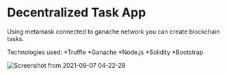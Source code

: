# Decentralized Task App
Using metamask connected to ganache network you can create blockchain tasks.

Technologies used:
  *Truffle
  *Ganache
  *Node.js
  *Solidity
  *Bootstrap

![Screenshot from 2021-09-07 04-22-28](https://user-images.githubusercontent.com/50331419/132601187-526fd0da-4923-47af-9693-332f01221f24.png)

